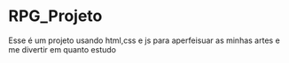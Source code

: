 # RPG_Projeto
Esse é um projeto usando html,css e js para aperfeisuar as minhas artes e me divertir em quanto estudo
